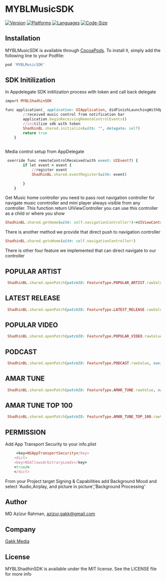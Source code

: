 # MYBLMusicSDK
[![Version](https://img.shields.io/cocoapods/v/MYBLMusicSDK)](https://cocoapods.org/pods/MYBLMusicSDK)
[![Platforms](https://img.shields.io/badge/Platforms-iOS%2011%2B-blue.svg)](https://github.com/shadhin-music/MYBLMusicSDK-iOS/blob/main/LICENSE)
[![Languages](https://img.shields.io/badge/language-%20swift-FF69B4.svg?style=plastic)](#)
[![Code-Size](https://img.shields.io/github/languages/code-size/GakkMedia/MYBLMusicSDK-iOS)](https://github.com/shadhin-music/MYBLMusicSDK-iOS)

## Installation

MYBLMusicSDK is available through [CocoaPods](https://cocoapods.org). To install
it, simply add the following line to your Podfile:

```ruby
pod 'MYBLMusicSDK'
```
## SDK Initilization 
In Appdelegate SDK initilization process with token and call back delegate 
```ruby
import MYBLShadhinSDK

func application(_ application: UIApplication, didFinishLaunchingWithOptions launchOptions: [UIApplication.LaunchOptionsKey: Any]?) -> Bool {
        //received music control from notification bar
        application.beginReceivingRemoteControlEvents()
        //initilize sdk with token
        ShadhinBL.shared.initialize(with: "", delegate: self)
        return true
    }
    
```
Media control setup from AppDelegate
```ruby
 override func remoteControlReceived(with event: UIEvent?) {
        if let event = event {
            //register event
            ShadhinBL.shared.eventRegister(with: event)
            
        }
    }
```
Get Music home controller you need to pass root navigation controller for navigate music conntroller and mini player always visible from any controller. 
This function return UIViewController you can use this controller as a child or where you show 
```ruby
ShadhinBL.shared.getHome(with: self.navigationController!)->UIViewController
```

There is another method we provide that direct push to navigation controller
```ruby
ShadhinBL.shared.gotoHome(with: self.navigationController!)
```
There is other four feature we implemented that can direct navigate to our controller 

## POPULAR ARTIST 
```ruby
 ShadhinBL.shared.openPatch(patchID: FeatureType.POPULAR_ARTIST.rawValue, navigation: self.navigationController!)
```
## LATEST RELEASE 
```ruby
 ShadhinBL.shared.openPatch(patchID: FeatureType.LATEST_RELEASE.rawValue, navigation: self.navigationController!)
```
## POPULAR VIDEO
```ruby
 ShadhinBL.shared.openPatch(patchID: FeatureType.POPULAR_VIDEO.rawValue, navigation: self.navigationController!)
```
## PODCAST 
```ruby
 ShadhinBL.shared.openPatch(patchID: FeatureType.PODCAST.rawValue, navigation: self.navigationController!)
```
## AMAR TUNE 
```ruby
 ShadhinBL.shared.openPatch(patchID: FeatureType.AMAR_TUNE.rawValue, navigation: self.navigationController!)
 ```
## AMAR TUNE TOP 100
```ruby
 ShadhinBL.shared.openPatch(patchID: FeatureType.AMAR_TUNE_TOP_100.rawValue, navigation: self.navigationController!)
```
## PERMISSION 
Add App Transport Security to your info.plist
```ruby
     <key>NSAppTransportSecurity</key>
    <dict>
    <key>NSAllowsArbitraryLoads</key>
    <true/>
    </dict>
```
From your Project target Signing & Capabilities add Background Mood and select 'Audio,Airplay, and picture in picture','Background Processing'


## Author

MD Azizur Rahman, azizur.gakk@gmail.com

## Company

[Gakk Media](https://gakkmedia.com)

## License

MYBLShadhinSDK is available under the MIT license. See the LICENSE file for more info
